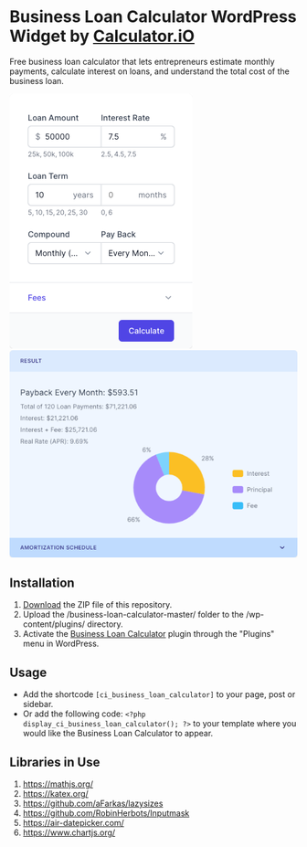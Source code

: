 # Business Loan Calculator WordPress Widget by [Calculator.iO](https://www.calculator.io/ "Calculator.iO Homepage")

Free business loan calculator that lets entrepreneurs estimate monthly payments, calculate interest on loans, and understand the total cost of the business loan.

![Business Loan Calculator Input Form](/assets/images/screenshot-1.png "Business Loan Calculator Input Form")
![Business Loan Calculator Calculation Results](/assets/images/screenshot-2.png "Business Loan Calculator Calculation Results")

## Installation

1. [Download](https://github.com/pub-calculator-io/age-calculator/archive/refs/heads/master.zip) the ZIP file of this repository.
2. Upload the /business-loan-calculator-master/ folder to the /wp-content/plugins/ directory.
3. Activate the [Business Loan Calculator](https://www.calculator.io/business-loan-calculator/ "Business Loan Calculator Homepage") plugin through the "Plugins" menu in WordPress.

## Usage
* Add the shortcode `[ci_business_loan_calculator]` to your page, post or sidebar.
* Or add the following code: `<?php display_ci_business_loan_calculator(); ?>` to your template where you would like the Business Loan Calculator to appear.

## Libraries in Use
1. https://mathjs.org/
2. https://katex.org/
3. https://github.com/aFarkas/lazysizes
4. https://github.com/RobinHerbots/Inputmask
5. https://air-datepicker.com/
6. https://www.chartjs.org/
